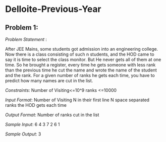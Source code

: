 # Delloite-Previous-Year
## Problem 1:

*Problem Statement* :

After JEE Mains, some students got admission into an engineering college. Now there is a class consisting of such n students, and the HOD came to say it is time to select the class monitor. But He never gets all of them at one time. So he brought a register, every time he gets someone with less rank than the previous time he cut the name and wrote the name of the student and the rank.
For a given number of ranks he gets each time, you have to predict how many names are cut in the list.

*Constraints*:
Number of Visiting<=10^9
ranks <=10000

*Input Format*:
Number of Visiting N in their first line
N space separated ranks the HOD gets each time

*Output Format*:
Number of ranks cut in the list

*Sample Input*:
6
4 3 7 2 6 1

*Sample Output*:
3
